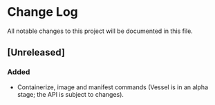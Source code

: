 # Change Log

All notable changes to this project will be documented in this file.

## [Unreleased]

### Added
* Containerize, image and manifest commands (Vessel is in an alpha stage; the
  API is subject to changes).
